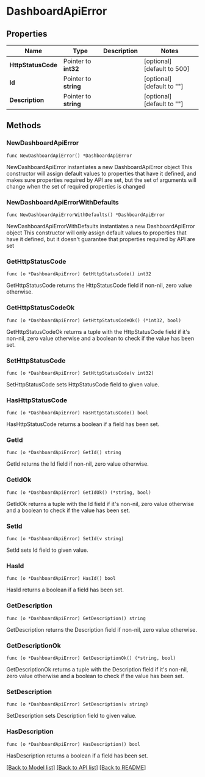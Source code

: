 # DashboardApiError

## Properties

Name | Type | Description | Notes
------------ | ------------- | ------------- | -------------
**HttpStatusCode** | Pointer to **int32** |  | [optional] [default to 500]
**Id** | Pointer to **string** |  | [optional] [default to ""]
**Description** | Pointer to **string** |  | [optional] [default to ""]

## Methods

### NewDashboardApiError

`func NewDashboardApiError() *DashboardApiError`

NewDashboardApiError instantiates a new DashboardApiError object
This constructor will assign default values to properties that have it defined,
and makes sure properties required by API are set, but the set of arguments
will change when the set of required properties is changed

### NewDashboardApiErrorWithDefaults

`func NewDashboardApiErrorWithDefaults() *DashboardApiError`

NewDashboardApiErrorWithDefaults instantiates a new DashboardApiError object
This constructor will only assign default values to properties that have it defined,
but it doesn't guarantee that properties required by API are set

### GetHttpStatusCode

`func (o *DashboardApiError) GetHttpStatusCode() int32`

GetHttpStatusCode returns the HttpStatusCode field if non-nil, zero value otherwise.

### GetHttpStatusCodeOk

`func (o *DashboardApiError) GetHttpStatusCodeOk() (*int32, bool)`

GetHttpStatusCodeOk returns a tuple with the HttpStatusCode field if it's non-nil, zero value otherwise
and a boolean to check if the value has been set.

### SetHttpStatusCode

`func (o *DashboardApiError) SetHttpStatusCode(v int32)`

SetHttpStatusCode sets HttpStatusCode field to given value.

### HasHttpStatusCode

`func (o *DashboardApiError) HasHttpStatusCode() bool`

HasHttpStatusCode returns a boolean if a field has been set.

### GetId

`func (o *DashboardApiError) GetId() string`

GetId returns the Id field if non-nil, zero value otherwise.

### GetIdOk

`func (o *DashboardApiError) GetIdOk() (*string, bool)`

GetIdOk returns a tuple with the Id field if it's non-nil, zero value otherwise
and a boolean to check if the value has been set.

### SetId

`func (o *DashboardApiError) SetId(v string)`

SetId sets Id field to given value.

### HasId

`func (o *DashboardApiError) HasId() bool`

HasId returns a boolean if a field has been set.

### GetDescription

`func (o *DashboardApiError) GetDescription() string`

GetDescription returns the Description field if non-nil, zero value otherwise.

### GetDescriptionOk

`func (o *DashboardApiError) GetDescriptionOk() (*string, bool)`

GetDescriptionOk returns a tuple with the Description field if it's non-nil, zero value otherwise
and a boolean to check if the value has been set.

### SetDescription

`func (o *DashboardApiError) SetDescription(v string)`

SetDescription sets Description field to given value.

### HasDescription

`func (o *DashboardApiError) HasDescription() bool`

HasDescription returns a boolean if a field has been set.


[[Back to Model list]](../README.md#documentation-for-models) [[Back to API list]](../README.md#documentation-for-api-endpoints) [[Back to README]](../README.md)


